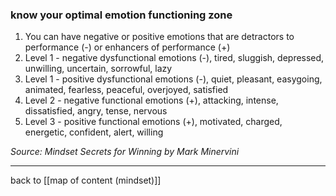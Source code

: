 ### know your optimal emotion functioning zone

1. You can have negative or positive emotions that are detractors to performance (-) or enhancers of performance (+)
2. Level 1 - negative dysfunctional emotions (-), tired, sluggish, depressed, unwilling, uncertain, sorrowful, lazy
3. Level 1 - positive dysfunctional emotions (-), quiet, pleasant, easygoing, animated, fearless, peaceful, overjoyed, satisfied
4. Level 2 - negative functional emotions (+), attacking, intense, dissatisfied, angry, tense, nervous
5. Level 3 - positive functional emotions (+), motivated, charged, energetic, confident, alert, willing

*Source: Mindset Secrets for Winning by Mark Minervini*

---

back to [[map of content (mindset)]]